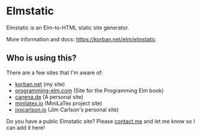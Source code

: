 # Elmstatic

Elmstatic is an Elm-to-HTML static site generator. 

More information and docs: https://korban.net/elm/elmstatic

## Who is using this? 

There are a few sites that I'm aware of:

- [korban.net](https://korban.net/elm) (my site)
- [programming-elm.com](https://programming-elm.com) (Site for the Programming Elm book)
- [canena.de](http://canena.de) (A personal site)
- [minilatex.io](https://minilatex.io) (MiniLaTex project site)
- [jxxcarlson.io](https://jxxcarlson.io) (Jim Carlson's personal site)

Do you have a public Elmstatic site? Please [contact me](https://korban.net/elm/contact) and let me know so I can add it here!